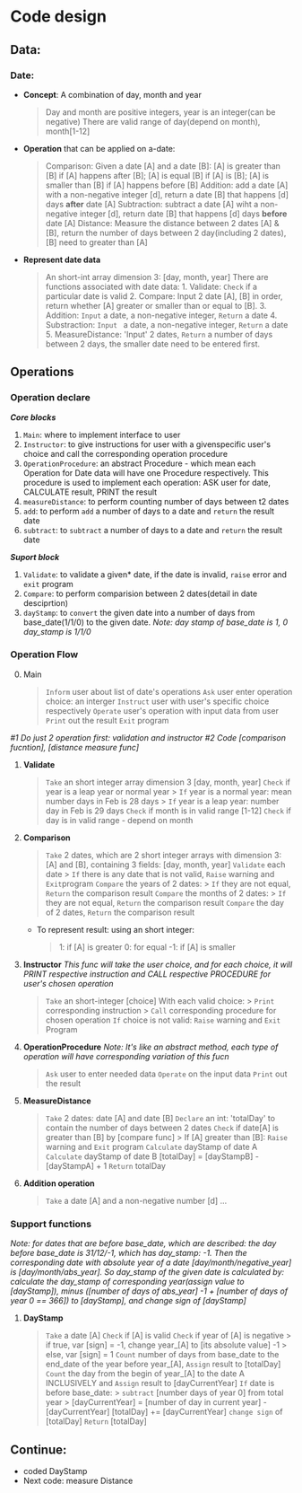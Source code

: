 
# Code design


## Data:

### Date: 

- **Concept**: A combination of day, month and year
	> Day and month are positive integers, year is an integer(can be negative)
	> There are valid range of day(depend on month), month[1-12]
- **Operation** that can be applied on a-date:
	> Comparison: Given a date [A] and a date [B]: [A] is greater than [B] if [A] happens after [B]; [A] is equal [B] if [A] is [B]; [A] is smaller than [B] if [A] happens before [B]
	> Addition: add a date [A] with a non-negative integer [d], return a date [B] that happens [d] days **after** date [A]
	> Subtraction: subtract a date [A] wiht a non-negative integer [d], return date [B] that happens [d] days **before** date [A]
	> Distance: Measure the distance between 2 dates [A] & [B], return the number of days between 2 day(including 2 dates), [B] need to greater than [A]
- **Represent date data**
	> An short-int array dimension 3: [day, month, year]
	> There are functions associated with date data:
		1. Validate: `Check` if a particular date is valid
		2. Compare: Input 2 date [A], [B] in order, return whether [A] greater or smaller than or equal to [B].
		3. Addition: `Input` a date, a non-negative integer, `Return` a date
		4. Substraction: `Input ` a date, a non-negative integer, `Return` a date
		5. MeasureDistance: 'Input' 2 dates, `Return` a number of days between 2 days, the smaller date need to be entered first.


## Operations

### Operation declare
***Core blocks***
1. `Main`: where to implement interface to user
2. `Instructor`: to give instructions for user with a givenspecific user's choice and call the corresponding operation procedure
3. `OperationProcedure`: an abstract Procedure - which mean each Operation for Date data will have one Procedure respectively. This procedure is used to implement each operation: ASK user for date, CALCULATE result, PRINT the result
4. `measureDistance`: to perform counting number of days between t2 dates
5. `add`: to perform `add` a number of days to a date and `return` the result date
5. `subtract`: to `subtract` a number of days to a date and `return` the result date

***Suport block***
1. `Validate`: to validate a given* date, if the date is invalid, `raise` error and `exit` program
2. `Compare`: to perform comparision between 2 dates(detail in date desciprtion)
3. `dayStamp`: to `convert` the given date into a number of days from base_date(1/1/0) to the given date. *Note: day stamp of  base_date is 1, 0 day_stamp is 1/1/0*

### Operation Flow
0. Main
	> `Inform` user about list of date's operations
	> `Ask` user enter operation choice: an interger
	> `Instruct` user with user's specific choice respectively
	> `Operate` user's operation with input data from user
	> `Print` out the result
	> `Exit` program

*#1 Do just 2 operation first: validation and instructor*
*#2 Code [comparison fucntion], [distance measure func]*

1. **Validate**
	> `Take` an short integer array dimension 3 [day, month, year]
	> `Check` if year is a leap year or normal year
		> `If` year is a normal year: mean number days in Feb is 28 days
		> `If` year is a leap year: number day in Feb is 29 days
	> `Check` if month is in valid range [1-12]
	> `Check` if day is in valid range - depend on month

2. **Comparison**
	> `Take` 2 dates, which are 2 short integer arrays with dimension 3: [A] and [B], containing 3 fields: [day, month, year]
	> `Validate` each date
		> `If` there is any date that is not valid, `Raise` warning and `Exit`program
	> `Compare` the years of 2 dates:
		> `If` they are not equal, `Return` the comparison result
	> `Compare` the months of 2 dates:
		> `If` they are not equal, `Return` the comparison result
	> `Compare` the day of 2 dates, `Return` the comparison result
	- To represent result: using an short integer:
		> 1: if [A] is greater
		> 0: for equal
		> -1: if [A] is smaller

3. **Instructor**
*This func will take the user choice, and for each choice, it will PRINT respective instruction and  CALL respective PROCEDURE for user's chosen operation*
	> `Take` an short-integer [choice]
	> With each valid choice:
		> `Print` corresponding instruction
		> `Call` corresponding procedure for chosen operation
	> `If` choice is not valid: `Raise` warning and `Exit` Program 

4. **OperationProcedure**
*Note: It's like an abstract method, each type of operation will have corresponding variation of this fucn*
	> `Ask` user to enter needed data
	> `Operate` on the input data
	> `Print` out the result

5. **MeasureDistance**
	> `Take` 2 dates: date [A] and date [B]
	> `Declare` an int: 'totalDay' to contain the number of days between 2 dates
	> `Check` if date[A] is greater than [B] by [compare func]
		> If [A] greater than [B]: `Raise` warning and `Exit` program
	> `Calculate` dayStamp of date A 
	> `Calculate` dayStamp of date B
	> [totalDay] = [dayStampB] - [dayStampA] + 1
	> `Return` totalDay

6. **Addition operation**
	> `Take` a date [A] and a non-negative number [d]
	> ...

### Support functions
*Note: for dates that are before base_date, which are described: the day before base_date is 31/12/-1, which has day_stamp: -1. Then the corresponding date with absolute year of a date [day/month/negative_year] is [day/month/abs_year]. So day_stamp of the given date is calculated by: calculate the day_stamp of corresponding year(assign value to [dayStamp]), minus ([number of days of abs_year] -1 + [number of days of year 0 == 366]) to [dayStamp], and change sign of [dayStamp]* 

1. **DayStamp**
	> `Take` a date [A]
	> `Check` if [A] is valid
	> `Check` if year of [A] is negative
		> if true, var [sign] = -1, change year_[A]  to [its absolute value] -1
		> else, var [sign] = 1
	> `Count` number of days from base_date to the end_date of the year before year_[A], `Assign` result to [totalDay]
	> `Count` the day from the begin of year_[A] to the date A INCLUSIVELY and `Assign` result to [dayCurrentYear]
	> `If` date is before base_date: 
		> `subtract` [number days of year 0] from total year
		> [dayCurrentYear]  = [number of day in current year] - [dayCurrentYear]
	> [totalDay] += [dayCurrentYear]
	> `change sign` of [totalDay]
	> `Return` [totalDay]


## Continue: 
- coded DayStamp
- Next code: measure Distance
	
